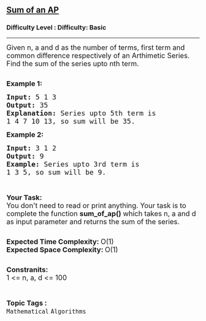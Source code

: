 <h2><a href="https://www.geeksforgeeks.org/problems/sum-of-an-ap1025/1?page=4&difficulty=Basic&status=unsolved,attempted&sortBy=accuracy">Sum of an AP</a></h2><h3>Difficulty Level : Difficulty: Basic</h3><hr><div class="problems_problem_content__Xm_eO"><p><span style="font-size:18px">Given n, a and d as the number of terms, first term and common difference respectively of an Arthimetic Series. Find the sum of the series upto nth term.</span><br>
&nbsp;</p>

<p><span style="font-size:18px"><strong>Example 1:</strong></span></p>

<pre><span style="font-size:18px"><strong>Input: </strong>5 1 3
<strong>Output: </strong>35
<strong>Explanation: </strong>Series upto 5th term is
1 4 7 10 13, so sum will be 35.</span>
</pre>

<p><span style="font-size:18px"><strong>Example 2:</strong></span></p>

<pre><span style="font-size:18px"><strong>Input: </strong>3 1 2
<strong>Output: </strong>9
<strong>Example: </strong>Series upto 3rd term is 
1 3 5, so sum will be 9.</span>
</pre>

<p>&nbsp;</p>

<p><span style="font-size:18px"><strong>Your Task:</strong><br>
You don't need to read or print anything. Your task is to complete the function&nbsp;<strong>sum_of_ap()</strong>&nbsp;which takes n, a and d as input parameter and returns the sum of the series.</span><br>
&nbsp;</p>

<p><span style="font-size:18px"><strong>Expected Time Complexity:&nbsp;</strong>O(1)<br>
<strong>Expected Space Complexity:&nbsp;</strong>O(1)</span><br>
&nbsp;</p>

<p><span style="font-size:18px"><strong>Constranits:</strong><br>
1 &lt;= n, a, d &lt;= 100</span></p>
</div><br><p><span style=font-size:18px><strong>Topic Tags : </strong><br><code>Mathematical</code>&nbsp;<code>Algorithms</code>&nbsp;